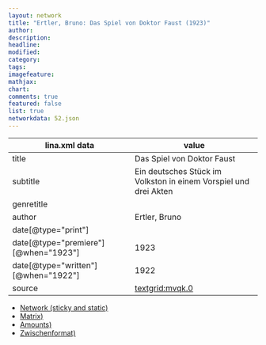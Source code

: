 ```yaml
---
layout: network
title: "Ertler, Bruno: Das Spiel von Doktor Faust (1923)"
author:
description:
headline:
modified:
category:
tags:
imagefeature: 
mathjax: 
chart: 
comments: true
featured: false
list: true
networkdata: 52.json
---
```

lina.xml data  | value
------------- | -------------
title|Das Spiel von Doktor Faust
subtitle|Ein deutsches Stück im Volkston in einem Vorspiel und drei Akten
genretitle|
author|Ertler, Bruno
date[@type="print"]|
date[@type="premiere"][@when="1923"]|1923
date[@type="written"][@when="1922"]|1922
source|[textgrid:mvqk.0](https://textgridlab.org/1.0/tgcrud-public/rest/textgrid:mvqk.0/data)



* [Network (sticky and static)](/linas/network52)
* [Matrix)](/linas/matrix52)
* [Amounts)](/linas/amount52)
* [Zwischenformat)](/linas/lina52 )
